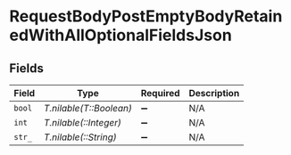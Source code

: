 # RequestBodyPostEmptyBodyRetainedWithAllOptionalFieldsJson


## Fields

| Field                   | Type                    | Required                | Description             |
| ----------------------- | ----------------------- | ----------------------- | ----------------------- |
| `bool`                  | *T.nilable(T::Boolean)* | :heavy_minus_sign:      | N/A                     |
| `int`                   | *T.nilable(::Integer)*  | :heavy_minus_sign:      | N/A                     |
| `str_`                  | *T.nilable(::String)*   | :heavy_minus_sign:      | N/A                     |